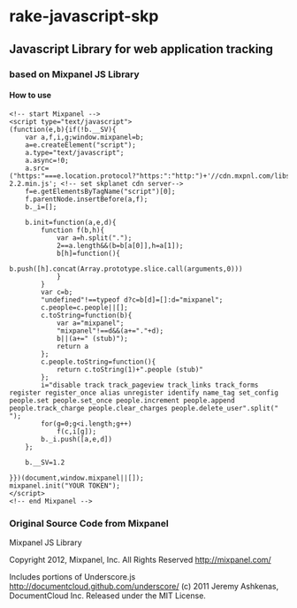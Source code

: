 rake-javascript-skp
===================

## Javascript Library for web application tracking ##

### based on Mixpanel JS Library ###



#### How to use ####
	<!-- start Mixpanel -->
	<script type="text/javascript">
	(function(e,b){if(!b.__SV){
	    var a,f,i,g;window.mixpanel=b;
	    a=e.createElement("script");
	    a.type="text/javascript";
	    a.async=!0;
	    a.src=("https:"===e.location.protocol?"https:":"http:")+'//cdn.mxpnl.com/libs/mixpanel-2.2.min.js'; <!-- set skplanet cdn server-->
	    f=e.getElementsByTagName("script")[0];
	    f.parentNode.insertBefore(a,f);
	    b._i=[];

	    b.init=function(a,e,d){
		    function f(b,h){
		    	var a=h.split(".");
		    	2==a.length&&(b=b[a[0]],h=a[1]);
		    	b[h]=function(){
		    		b.push([h].concat(Array.prototype.slice.call(arguments,0)))
				}
			}
			var c=b;
			"undefined"!==typeof d?c=b[d]=[]:d="mixpanel";
			c.people=c.people||[];
			c.toString=function(b){
		    	var a="mixpanel";
		    	"mixpanel"!==d&&(a+="."+d);
		    	b||(a+=" (stub)");
		    	return a
		    };
			c.people.toString=function(){
		    	return c.toString(1)+".people (stub)"
		    };
			i="disable track track_pageview track_links track_forms register register_once alias unregister identify name_tag set_config people.set people.set_once people.increment people.append people.track_charge people.clear_charges people.delete_user".split(" ");
			for(g=0;g<i.length;g++)
		    	f(c,i[g]);
			b._i.push([a,e,d])
	    };

	    b.__SV=1.2

	}})(document,window.mixpanel||[]);
	mixpanel.init("YOUR TOKEN");
	</script>
	<!-- end Mixpanel -->


### Original Source Code from Mixpanel ###
Mixpanel JS Library 

Copyright 2012, Mixpanel, Inc. All Rights Reserved
http://mixpanel.com/

Includes portions of Underscore.js
http://documentcloud.github.com/underscore/
(c) 2011 Jeremy Ashkenas, DocumentCloud Inc.
Released under the MIT License.


